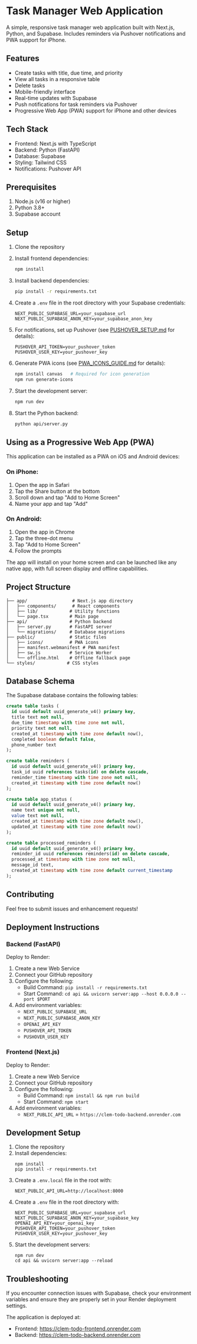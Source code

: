 # Task Manager Web Application

A simple, responsive task manager web application built with Next.js, Python, and Supabase. Includes reminders via Pushover notifications and PWA support for iPhone.

## Features

- Create tasks with title, due time, and priority
- View all tasks in a responsive table
- Delete tasks
- Mobile-friendly interface
- Real-time updates with Supabase
- Push notifications for task reminders via Pushover
- Progressive Web App (PWA) support for iPhone and other devices

## Tech Stack

- Frontend: Next.js with TypeScript
- Backend: Python (FastAPI)
- Database: Supabase
- Styling: Tailwind CSS
- Notifications: Pushover API

## Prerequisites

1. Node.js (v16 or higher)
2. Python 3.8+
3. Supabase account

## Setup

1. Clone the repository
2. Install frontend dependencies:
   ```bash
   npm install
   ```

3. Install backend dependencies:
   ```bash
   pip install -r requirements.txt
   ```

4. Create a `.env` file in the root directory with your Supabase credentials:
   ```
   NEXT_PUBLIC_SUPABASE_URL=your_supabase_url
   NEXT_PUBLIC_SUPABASE_ANON_KEY=your_supabase_anon_key
   ```

5. For notifications, set up Pushover (see [PUSHOVER_SETUP.md](PUSHOVER_SETUP.md) for details):
   ```
   PUSHOVER_API_TOKEN=your_pushover_token
   PUSHOVER_USER_KEY=your_pushover_key
   ```

6. Generate PWA icons (see [PWA_ICONS_GUIDE.md](PWA_ICONS_GUIDE.md) for details):
   ```bash
   npm install canvas   # Required for icon generation
   npm run generate-icons
   ```

7. Start the development server:
   ```bash
   npm run dev
   ```

8. Start the Python backend:
   ```bash
   python api/server.py
   ```

## Using as a Progressive Web App (PWA)

This application can be installed as a PWA on iOS and Android devices:

### On iPhone:
1. Open the app in Safari
2. Tap the Share button at the bottom
3. Scroll down and tap "Add to Home Screen"
4. Name your app and tap "Add"

### On Android:
1. Open the app in Chrome
2. Tap the three-dot menu
3. Tap "Add to Home Screen"
4. Follow the prompts

The app will install on your home screen and can be launched like any native app, with full screen display and offline capabilities.

## Project Structure

```
├── app/                 # Next.js app directory
│   ├── components/      # React components
│   ├── lib/            # Utility functions
│   └── page.tsx        # Main page
├── api/                # Python backend
│   ├── server.py       # FastAPI server
│   └── migrations/     # Database migrations
├── public/             # Static files
│   ├── icons/          # PWA icons
│   ├── manifest.webmanifest # PWA manifest
│   ├── sw.js           # Service Worker
│   └── offline.html    # Offline fallback page
└── styles/            # CSS styles
```

## Database Schema

The Supabase database contains the following tables:

```sql
create table tasks (
  id uuid default uuid_generate_v4() primary key,
  title text not null,
  due_time timestamp with time zone not null,
  priority text not null,
  created_at timestamp with time zone default now(),
  completed boolean default false,
  phone_number text
);

create table reminders (
  id uuid default uuid_generate_v4() primary key,
  task_id uuid references tasks(id) on delete cascade,
  reminder_time timestamp with time zone not null,
  created_at timestamp with time zone default now()
);

create table app_status (
  id uuid default uuid_generate_v4() primary key,
  name text unique not null,
  value text not null,
  created_at timestamp with time zone default now(),
  updated_at timestamp with time zone default now()
);

create table processed_reminders (
  id uuid default uuid_generate_v4() primary key,
  reminder_id uuid references reminders(id) on delete cascade,
  processed_at timestamp with time zone not null,
  message_id text,
  created_at timestamp with time zone default current_timestamp
);
```

## Contributing

Feel free to submit issues and enhancement requests!

## Deployment Instructions

### Backend (FastAPI)

Deploy to Render:

1. Create a new Web Service
2. Connect your GitHub repository
3. Configure the following:
   - Build Command: `pip install -r requirements.txt`
   - Start Command: `cd api && uvicorn server:app --host 0.0.0.0 --port $PORT`
4. Add environment variables:
   - `NEXT_PUBLIC_SUPABASE_URL`
   - `NEXT_PUBLIC_SUPABASE_ANON_KEY`
   - `OPENAI_API_KEY`
   - `PUSHOVER_API_TOKEN`
   - `PUSHOVER_USER_KEY`

### Frontend (Next.js)

Deploy to Render:

1. Create a new Web Service
2. Connect your GitHub repository
3. Configure the following:
   - Build Command: `npm install && npm run build`
   - Start Command: `npm start`
4. Add environment variables:
   - `NEXT_PUBLIC_API_URL` = `https://clem-todo-backend.onrender.com`

## Development Setup

1. Clone the repository
2. Install dependencies:
   ```
   npm install
   pip install -r requirements.txt
   ```
3. Create a `.env.local` file in the root with:
   ```
   NEXT_PUBLIC_API_URL=http://localhost:8000
   ```
4. Create a `.env` file in the root directory with:
   ```
   NEXT_PUBLIC_SUPABASE_URL=your_supabase_url
   NEXT_PUBLIC_SUPABASE_ANON_KEY=your_supabase_key
   OPENAI_API_KEY=your_openai_key
   PUSHOVER_API_TOKEN=your_pushover_token
   PUSHOVER_USER_KEY=your_pushover_key
   ```
5. Start the development servers:
   ```
   npm run dev
   cd api && uvicorn server:app --reload
   ```

## Troubleshooting

If you encounter connection issues with Supabase, check your environment variables and ensure they are properly set in your Render deployment settings.

The application is deployed at:
- Frontend: https://clem-todo-frontend.onrender.com
- Backend: https://clem-todo-backend.onrender.com

